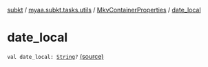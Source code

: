 [subkt](../../index.md) / [myaa.subkt.tasks.utils](../index.md) / [MkvContainerProperties](index.md) / [date_local](./date_local.md)

# date_local

`val date_local: `[`String`](https://kotlinlang.org/api/latest/jvm/stdlib/kotlin/-string/index.html)`?` [(source)](https://github.com/Myaamori/SubKt/blob/0.1.10/src/main/kotlin/myaa/subkt/tasks/utils/mkvmerge.kt#L48)